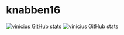 # knabben16
[![vinícius GitHub stats](https://github-readme-stats.vercel.app/api?username=knabben16)](https://github.com/anuraghazra/github-readme-stats)
![vinícius GitHub stats](https://github-readme-stats.vercel.app/api?username=knabben16&hide=contribs,prs)
